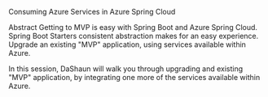 Consuming Azure Services in Azure Spring Cloud

Abstract
Getting to MVP is easy with Spring Boot and Azure Spring Cloud.
Spring Boot Starters consistent abstraction makes for an easy experience.
Upgrade an existing "MVP" application, using services available within Azure.

In this session, DaShaun will walk you through upgrading and existing "MVP" application,
by integrating one more of the services available within Azure.
